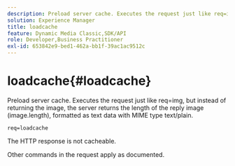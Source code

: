 ```yaml
---
description: Preload server cache. Executes the request just like req=img, but instead of returning the image, the server returns the length of the reply image (image.length), formatted as text data with MIME type text/plain.
solution: Experience Manager
title: loadcache
feature: Dynamic Media Classic,SDK/API
role: Developer,Business Practitioner
exl-id: 653842e9-bed1-462a-bb1f-39ac1ac9512c
---
```

# loadcache{#loadcache}

Preload server cache. Executes the request just like req=img, but instead of returning the image, the server returns the length of the reply image (image.length), formatted as text data with MIME type text/plain.

 `req=loadcache`

The HTTP response is not cacheable.

Other commands in the request apply as documented.
